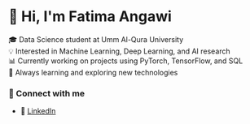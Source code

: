 # 👋 Hi, I'm Fatima Angawi

🎓 Data Science student at Umm Al-Qura University  
💡 Interested in Machine Learning, Deep Learning, and AI research  
📊 Currently working on projects using PyTorch, TensorFlow, and SQL  
🌱 Always learning and exploring new technologies  

### 🔗 Connect with me
- 💼 [LinkedIn](https://www.linkedin.com/in/fatima-angawi)
